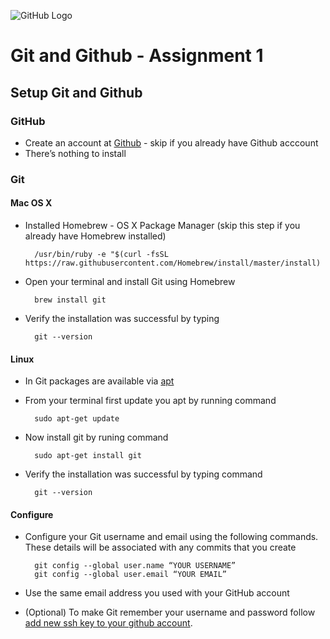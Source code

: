 ![GitHub Logo](https://s3.ap-south-1.amazonaws.com/greyatom-social/logo.png)

# Git and Github - Assignment 1

## Setup Git and Github 

### GitHub
* Create an account at [Github](https://github.com/) - skip if you already have Github acccount
* There’s nothing to install

### Git
#### Mac OS X
* Installed Homebrew - OS X Package Manager (skip this step if you already have Homebrew installed)  <br />

        /usr/bin/ruby -e "$(curl -fsSL https://raw.githubusercontent.com/Homebrew/install/master/install)

* Open your terminal and install Git using Homebrew <br />

        brew install git

* Verify the installation was successful by typing <br />

        git --version

#### Linux
* In Git packages are available via [apt](https://wiki.debian.org/Apt)
* From your terminal first update you apt by running command <br />

        sudo apt-get update

* Now install git by runing command <br />

        sudo apt-get install git

* Verify the installation was successful by typing command <br />

        git --version

#### Configure 
* Configure your Git username and email using the following commands. These details will be associated with any commits that you create <br />

        git config --global user.name “YOUR USERNAME”
        git config --global user.email “YOUR EMAIL”

* Use the same email address you used with your GitHub account
* (Optional) To make Git remember your username and password follow [add new ssh key to your github account](https://help.github.com/articles/adding-a-new-ssh-key-to-your-github-account/). 
